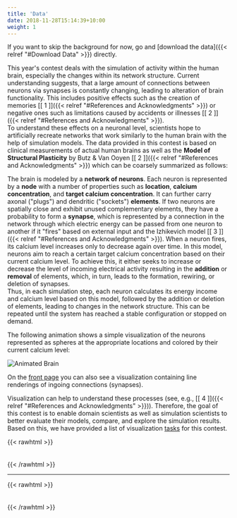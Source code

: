 ```yaml
---
title: 'Data'
date: 2018-11-28T15:14:39+10:00
weight: 1
---
```


If you want to skip the background for now, go and [download the data]({{< relref "#Download Data" >}}) directly.

This year's contest deals with the simulation of activity within the human brain, especially the changes within its network structure. Current understanding suggests, that a large amount of connections between neurons via synapses is constantly changing, leading to alteration of brain functionality. This includes positive effects such as the creation of memories [\[ 1 \]]({{< relref "#References and Acknowledgments" >}}) or negative ones such as limitations caused by accidents or illnesses [\[ 2 \]]({{< relref "#References and Acknowledgments" >}}).  
To understand these effects on a neuronal level, scientists hope to artificially recreate networks that work similarly to the human brain with the help of simulation models. The data provided in this contest is based on clinical measurements of actual human brains as well as the **Model of Structural Plasticity** by Butz & Van Ooyen [\[ 2 \]]({{< relref "#References and Acknowledgments" >}}) which can be coarsely summarized as follows:  

The brain is modeled by a **network of neurons**.
Each neuron is represented by a **node** with a number of properties such as **location**, **calcium concentration**, and **target calcium concentration**.
It can further carry axonal ("plugs") and dendritic ("sockets") **elements**.
If two neurons are spatially close and exhibit unused complementary elements, they have a probability to form a **synapse**, which is represented by a connection in the network through which electric energy can be passed from one neuron to another if it "fires" based on external input and the Izhikevich model [\[ 3 \]]({{< relref "#References and Acknowledgments" >}}).
When a neuron fires, its calcium level increases only to decrease again over time.
In this model, neurons aim to reach a certain target calcium concentration based on their current calcium level. To achieve this, it either seeks to increase or decrease the level of incoming electrical activity resulting in the **addition** or **removal** of elements, which, in turn, leads to the formation, rewiring, or deletion of synapses.  
Thus, in each simulation step, each neuron calculates its energy income and calcium level based on this model, followed by the addition or deletion of elements, leading to changes in the network structure. This can be repeated until the system has reached a stable configuration or stopped on demand.  

The following animation shows a simple visualization of the neurons represented as spheres at the appropriate locations and colored by their current calcium level:

![Animated Brain](/spheres.webp)

On the [front page](/) you can also see a visualization containing line renderings of ingoing connections (synapses).

Visualization can help to understand these processes (see, e.g., [\[ 4 \]]({{< relref "#References and Acknowledgments" >}})). Therefore, the goal of this contest is to enable domain scientists as well as simulation scientists to better evaluate their models, compare, and explore the simulation results. 
Based on this, we have provided a list of visualization [tasks](\tasks) for this contest.


{{< rawhtml >}}
<div style="height:  20px"></div>
{{< /rawhtml >}} 

----------   

{{< rawhtml >}}
<div style="height:  20px"></div>
{{< /rawhtml >}}